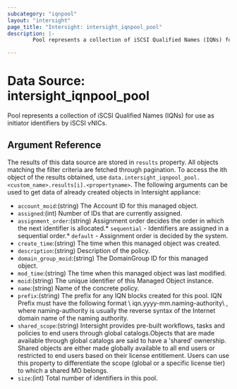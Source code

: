 ```yaml
---
subcategory: "iqnpool"
layout: "intersight"
page_title: "Intersight: intersight_iqnpool_pool"
description: |-
        Pool represents a collection of iSCSI Qualified Names (IQNs) for use as initiator identifiers by iSCSI vNICs.

---
```


# Data Source: intersight_iqnpool_pool
Pool represents a collection of iSCSI Qualified Names (IQNs) for use as initiator identifiers by iSCSI vNICs.
## Argument Reference
The results of this data source are stored in `results` property.
All objects matching the filter criteria are fetched through pagination.
To access the ith object of the results obtained, use `data.intersight_iqnpool_pool.<custom_name>.results[i].<propertyname>`.
The following arguments can be used to get data of already created objects in Intersight appliance:
* `account_moid`:(string) The Account ID for this managed object. 
* `assigned`:(int) Number of IDs that are currently assigned. 
* `assignment_order`:(string) Assignment order decides the order in which the next identifier is allocated.* `sequential` - Identifiers are assigned in a sequential order.* `default` - Assignment order is decided by the system. 
* `create_time`:(string) The time when this managed object was created. 
* `description`:(string) Description of the policy. 
* `domain_group_moid`:(string) The DomainGroup ID for this managed object. 
* `mod_time`:(string) The time when this managed object was last modified. 
* `moid`:(string) The unique identifier of this Managed Object instance. 
* `name`:(string) Name of the concrete policy. 
* `prefix`:(string) The prefix for any IQN blocks created for this pool. IQN Prefix must have the following format \ iqn.yyyy-mm.naming-authority\ , where naming-authority is usually the reverse syntax of the Internet domain name of the naming authority. 
* `shared_scope`:(string) Intersight provides pre-built workflows, tasks and policies to end users through global catalogs.Objects that are made available through global catalogs are said to have a 'shared' ownership. Shared objects are either made globally available to all end users or restricted to end users based on their license entitlement. Users can use this property to differentiate the scope (global or a specific license tier) to which a shared MO belongs. 
* `size`:(int) Total number of identifiers in this pool. 
 
